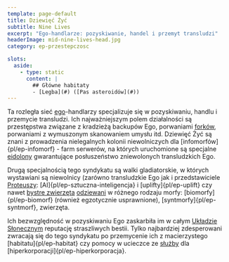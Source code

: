 ```yaml
---
template: page-default
title: Dziewięć Żyć
subtitle: Nine Lives
excerpt: "Ego-handlarze: pozyskiwanie, handel i przemyt transludzi"
headerImage: mid-nine-lives-head.jpg
category: ep-przestepczosc

slots:
  aside:
    - type: static
      content: |
        ## Główne habitaty
        - [Legba](#) ([Pas asteroidów](#))
---
```

Ta rozległa sieć [ego](#)-handlarzy specjalizuje się w pozyskiwaniu, handlu i przemycie transludzi. Ich najważniejszym polem działalności są przestępstwa związane z kradzieżą backupów Ego, porwaniami [forków](#), porwaniami z wymuszonym skanowaniem umysłu itd. Dziewięć Żyć są znani z prowadzenia nielegalnych kolonii niewolniczych dla [infomorfów]{pl/ep-infomorf} - farm serwerów, na których uruchomione są specjalne [eidolony](#) gwarantujące posłuszeństwo zniewolonych transludzkich Ego. 

Drugą specjalnością tego syndykatu są walki gladiatorskie, w których wystawiani są niewolnicy (zarówno transludzkie Ego jak i przedstawiciele [Proteuszy](#): [AI]{pl/ep-sztuczna-inteligencja} i [uplifty]{pl/ep-uplift} czy nawet [bystre zwierzęta](#) [odziewani](#) w różnego rodzaju morfy: [biomorfy]{pl/ep-biomorf} (również egzotycznie usprawnione), [syntmorfy]{pl/ep-syntmorf}, zwierzęta.

Ich bezwzględność w pozyskiwaniu Ego zaskarbiła im w całym [Układzie Słonecznym]((#)) reputację straszliwych bestii. Tylko najbardziej zdesperowani zwracają się do tego syndykatu po przemycenie ich z macierzystego [habitatu]{pl/ep-habitat} czy pomocy w ucieczce ze [służby](#) dla [hiperkorporacji]{pl/ep-hiperkorporacja}.

